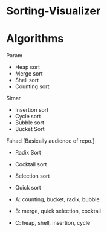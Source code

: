 # Sorting-Visualizer


# Algorithms

Param
* Heap sort
* Merge sort
* Shell sort
* Counting sort

Simar
* Insertion sort
* Cycle sort
* Bubble sort
* Bucket Sort

Fahad [Basically audience of repo.]
* Radix Sort
* Cocktail sort
* Selection sort
* Quick sort

* A: counting, bucket, radix, bubble
* B: merge, quick selection, cocktail
* C: heap, shell, insertion, cycle

